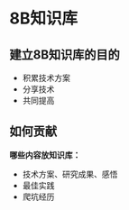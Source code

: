 # 8B知识库

## 建立8B知识库的目的

* 积累技术方案
* 分享技术
* 共同提高

## 如何贡献

**哪些内容放知识库：**

* 技术方案、研究成果、感悟
* 最佳实践
* 爬坑经历
